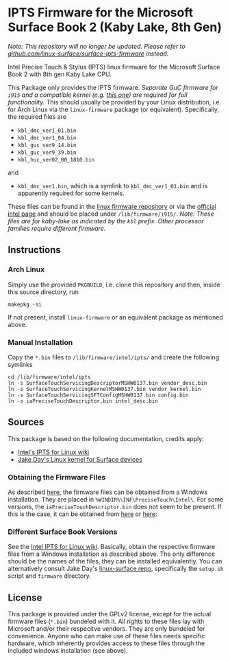# IPTS Firmware for the Microsoft Surface Book 2 (Kaby Lake, 8th Gen)

_Note:_
_This repository will no longer be updated._
_Please refer to [github.com/linux-surface/surface-ipts-firmware](https://github.com/linux-surface/surface-ipts-firmware) instead._

Intel Precise Touch & Stylus (IPTS) linux firmware for the Microsoft Surface Book 2 with 8th gen Kaby Lake CPU.

This Package only provides the IPTS firmware.
_Separate GuC firmware for `i915` and a compatible kernel (e.g. [this one][linux-surface]) are required for full functionality._
This should usually be provided by your Linux distribution, i.e. for Arch Linux via the `linux-firmware` package (or equivalent).
Specifically, the required files are

- `kbl_dmc_ver1_01.bin`
- `kbl_dmc_ver1_04.bin`
- `kbl_guc_ver9_14.bin`
- `kbl_guc_ver9_39.bin`
- `kbl_huc_ver02_00_1810.bin`

and

- `kbl_dmc_ver1.bin`, which is a symlink to `kbl_dmc_ver1_01.bin` and is apparently required for some kernels.

These files can be found in the [linux firmware repository][firmware-i915-kernel] or via the [official intel page][firmware-i915-intel] and should be placed under `/lib/firmware/i915/`.
_Note: These files are for kaby-lake as indicated by the `kbl` prefix._
_Other processor families require different firmware._

## Instructions

### Arch Linux

Simply use the provided `PKGBUILD`, i.e. clone this repository and then, inside this source directory, run

```shell
makepkg -si
```

If not present, install `linux-firmware` or an equivalent package as mentioned above.

### Manual Installation

Copy the `*.bin` files to `/lib/firmware/intel/ipts/` and create the following symlinks

```shell
cd /lib/firmware/intel/ipts
ln -s SurfaceTouchServicingDescriptorMSHW0137.bin vendor_desc.bin
ln -s SurfaceTouchServicingKernelMSHW0137.bin vendor_kernel.bin
ln -s SurfaceTouchServicingSFTConfigMSHW0137.bin config.bin
ln -s iaPreciseTouchDescriptor.bin intel_desc.bin
```

## Sources

This package is based on the following documentation, credits apply:

- [Intel's IPTS for Linux wiki][ipts-linux-wiki]
- [Jake Day's Linux kernel for Surface devices][jakeday-linux-surface]

### Obtaining the Firmware Files

As described [here][ipts-linux-wiki], the firmware files can be obtained from a Windows installation.
They are placed in `%WINDIR%\INF\PreciseTouch\Intel\`.
For some versions, the `iaPreciseTouchDescriptor.bin` does not seem to be present.
If this is the case, it can be obtained from [here][jakeday-linux-surface-firmware] or [here][axelrtgs-linux-firmware]:

### Different Surface Book Versions

See the [Intel IPTS for Linux wiki][ipts-linux-wiki].
Basically, obtain the respective firmware files from a Windows installation as described above.
The only difference should be the names of the files, they can be installed equivalently.
You can alternatively consult Jake Day's [linux-surface repo][jakeday-linux-surface], specifically the `setup.sh` script and `firmware` directory.

## License

This package is provided under the GPLv2 license, except for the actual firmware files (`*.bin`) bundeled with it.
All rights to these files lay with Microsoft and/or their respecitve vendors.
They are only bundeled for convenience.
Anyone who can make use of these files needs specific hardware, which inherently provides access to these files through the included windows installation (see above).

[firmware-i915-kernel]: https://git.kernel.org/pub/scm/linux/kernel/git/firmware/linux-firmware.git/tree/i915
[firmware-i915-intel]: https://01.org/linuxgraphics/downloads/firmware
[ipts-linux-wiki]: https://github.com/ipts-linux-org/ipts-linux-new/wiki
[linux-surface]: https://github.com/linux-surface/linux-surface
[jakeday-linux-surface]: https://github.com/jakeday/linux-surface
[jakeday-linux-surface-firmware]: https://github.com/jakeday/linux-surface/tree/master/firmware
[axelrtgs-linux-firmware]: https://github.com/axelrtgs/linux-firmware-ipts/tree/master/intel/ipts
